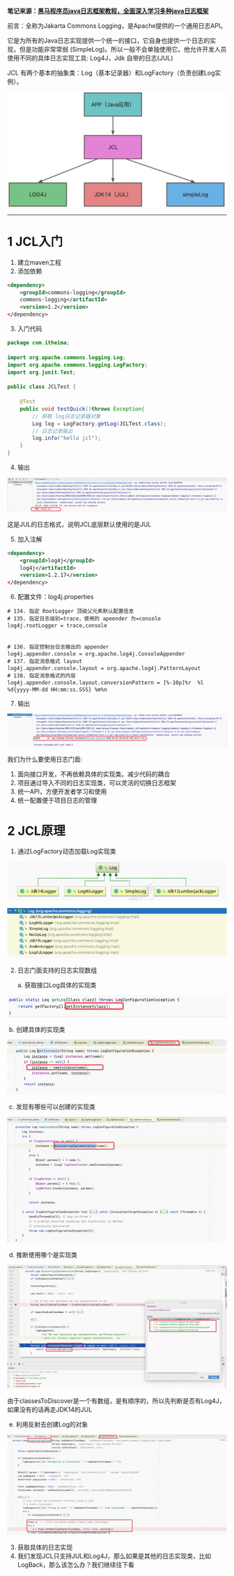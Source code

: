 **笔记来源：**[**黑马程序员java日志框架教程，全面深入学习多种java日志框架**](https://www.bilibili.com/video/BV1iJ411H74S/?p=10&spm_id_from=pageDriver&vd_source=e8046ccbdc793e09a75eb61fe8e84a30)



前言：全称为Jakarta Commons Logging，是Apache提供的一个通用日志API。  

它是为所有的Java日志实现提供一个统一的接口，它自身也提供一个日志的实现，但是功能非常常弱 (SimpleLog)。所以一般不会单独使用它。他允许开发人员使用不同的具体日志实现工具: Log4J，Jdk 自带的日志(JUL)  

JCL 有两个基本的抽象类：Log（基本记录器）和LogFactory（负责创建Log实例）。

![](images/9.jpeg)

------



# 1 JCL入门 

1. 建立maven工程 
2. 添加依赖 

```xml
<dependency>
    <groupId>commons-logging</groupId>
    commons-logging</artifactId>
    <version>1.2</version>
</dependency>
```

3. 入门代码

```java
package com.itheima;

import org.apache.commons.logging.Log;
import org.apache.commons.logging.LogFactory;
import org.junit.Test;

public class JCLTest {

    @Test
    public void testQuick()throws Exception{
        // 获取 log日志记录器对象
        Log log = LogFactory.getLog(JCLTest.class);
        // 日志记录输出
        log.info("hello jcl");
    }
}

```

4. 输出

![](images/10.png)

这是JUL的日志格式，说明JCL底层默认使用的是JUL

5. 加入注解

```xml
<dependency>
    <groupId>log4j</groupId>
    log4j</artifactId>
    <version>1.2.17</version>
</dependency>
```

6. 配置文件：log4j.properties

```properties
# 134. 指定 RootLogger 顶级父元素默认配置信息
# 135. 指定日志级别=trace，使用的 apeender 为=console
log4j.rootLogger = trace,console


# 136. 指定控制台日志输出的 appender
log4j.appender.console = org.apache.log4j.ConsoleAppender
# 137. 指定消息格式 layout
log4j.appender.console.layout = org.apache.log4j.PatternLayout
# 138. 指定消息格式的内容
log4j.appender.console.layout.conversionPattern = [%-10p]%r  %l %d{yyyy-MM-dd HH:mm:ss.SSS} %m%n

```

7. 输出

![](images/11.png)



我们为什么要使用日志门面: 

1. 面向接口开发，不再依赖具体的实现类。减少代码的耦合 
2. 项目通过导入不同的日志实现类，可以灵活的切换日志框架 
3. 统一API，方便开发者学习和使用 
4. 统一配置便于项目日志的管理 

# 2 JCL原理 
1. 通过LogFactory动态加载Log实现类 

![](images/12.png)

![](images/13.png)

2.  日志门面支持的日志实现数组 

    a. 获取接口Log具体的实现类

![](images/14.png)

​	b. 创建具体的实现类


![](images/15.png)

​	c. 发现有哪些可以创建的实现类


![](images/16.png)

​	d. 推断使用哪个是实现类


![](images/17.png)

由于classesToDiscover 是一个有数组，是有顺序的，所以先判断是否有Log4J，如果没有的话再走JDK14的JUL

​	e. 利用反射去创建Log的对象


![](images/18.png)

3. 获取具体的日志实现 
4. 我们发现JCL只支持JUL和Log4J，那么如果是其他的日志实现类，比如LogBack，那么该怎么办？我们继续往下看


